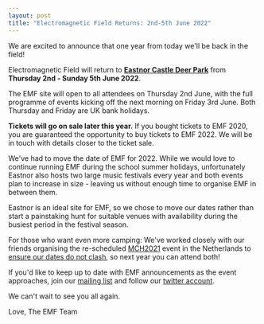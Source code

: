 ```yaml
---
layout: post
title: "Electromagnetic Field Returns: 2nd-5th June 2022"
---
```

We are excited to announce that one year from today we'll be back in the field!

Electromagnetic Field will return to [**Eastnor Castle Deer Park**](https://eastnorcastle.com/eastnor-deer-park/) from **Thursday 2nd - Sunday 5th June 2022**.

The EMF site will open to all attendees on Thursday 2nd June, with the full programme of events kicking off the next morning on Friday 3rd June. Both Thursday and Friday are UK bank holidays.

**Tickets will go on sale later this year.** If you bought tickets to EMF 2020, you are guaranteed the opportunity to buy tickets to EMF 2022. We will be in touch with details closer to the ticket sale.

We've had to move the date of EMF for 2022. While we would love to continue running EMF during the school summer holidays, unfortunately Eastnor also hosts two large music festivals every year and both events plan to increase in size - leaving us without enough time to organise EMF in between them.

Eastnor is an ideal site for EMF, so we chose to move our dates rather than start a painstaking hunt for suitable venues with availability during the busiest period in the festival season. 

For those who want even more camping: We've worked closely with our friends organising the re-scheduled [MCH2021](https://mch2021.org) event in the Netherlands to [ensure our dates do not clash](https://mch2021.org/#/Blog/the-stars-align-the-path-to-mch2022-is-clear), so next year you can attend both!

If you'd like to keep up to date with EMF announcements as the event approaches, join our [mailing list](https://www.emfcamp.org) and follow our [twitter account](https://twitter.com/emfcamp).

We can't wait to see you all again.

Love,
The EMF Team
